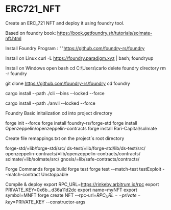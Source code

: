 # ERC721_NFT

Create an ERC_721 NFT and deploy it using foundry tool.

Based on foundry book: 
https://book.getfoundry.sh/tutorials/solmate-nft.html

Install Foundry Program : ""https://github.com/foundry-rs/foundry

Install on Linux
curl -L https://foundry.paradigm.xyz | bash;
foundryup

Install on Windows
open bash
cd C:\Users\carlo
delete foundry directory 
rm -r foundry

git clone https://github.com/foundry-rs/foundry
cd foundry

cargo install --path ./cli --bins --locked --force

cargo install --path ./anvil --locked --force

Foundry Basic initalization
cd into project directory

forge init --force
forge install foundry-rs/forge-std
forge install Openzeppelin/openzeppelin-contracts
forge install Rari-Capital/solmate 


Create file remappings.txt on the project´s root directory

forge-std/=lib/forge-std/src/
ds-test/=lib/forge-std/lib/ds-test/src/
openzeppelin-contracts/=lib/openzeppelin-contracts/contracts/
solmate/=lib/solmate/src/
gnosis/=lib/safe-contracts/contracts/


Forge Commands
forge build
forge test
forge test --match-test testExploit --match-contract Unstoppable

Compile & deploy
export RPC_URL=https://rinkeby.arbitrum.io/rpc
export PRIVATE_KEY=0x6b...d36a11d2dc
export name=myNFT
export symbol=MNFT
forge create NFT --rpc-url=$RPC_URL --private-key=$PRIVATE_KEY --constructor-args <name> <symbol> 